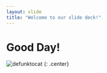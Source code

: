```yaml
---
layout: slide
title: "Welcome to our slide deck!"
---
```


# Good Day!

![defunktocat](https://octodex.github.com/images/defunktocat.png)
{: .center}
